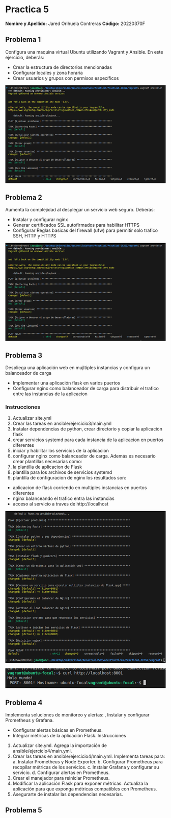 # Practica 5
**Nombre y Apellido:** Jared Orihuela Contreras
**Código:** 20220370F

## Problema 1
Configura una maquina virtual Ubuntu utilizando Vagrant y Ansible. En este ejercicio, deberás:
- Crear la estructura de directorios mencionadas
- Configurar locales y zona horaria
- Crear usuarios y grupos con permisos específicos

![alt text](docs/img/img1.png)

## Problema 2
Aumenta la complejidad al desplegar un servicio web seguro. Deberás:
- Instalar y configurar nginx   
- Generar certificados SSL autofirmados para habilitar HTTPS
- Configurar Reglas basicas del firewall (ufw) para permitir solo trafico SSH, HTTP y HTTPS

![alt text](docs/img/img1.png)

## Problema 3 
Despliega una aplicación web en mujltiples instancias y configura un balanceador de carga
- Implementar una aplicación flask en varios puertos
- Configurar nginx como balanceador de carga para distribuir el trafico entre las instancias de la aplicacion

### Instrucciones
1. Actualizar site.yml 
2. Crear las tareas en ansible/ejercicio3/main.yml
3. Instalar dependencias de python, crear directorio y copiar la aplicaciòn flask 
4. crear servicios  systemd para cada instancia de la aplicacion en puertos diferentes
5. iniciar y habilitar los servicios de la aplicacion
6. configurar nginx como balanceador de carga. 
Además es necesario crear plantillas necesarias como: 
1. la plantilla de aplicacion de Flask 
2. plantilla para los archivos de servicios systemd  
3. plantilla de configuracion de nginx 
los resultados son:
- aplicacion de flask corriendo en multiples instancias en puertos diferentes
- nginx balanceando el trafico entra las instancias 
- acceso al servicio a traves de http://localhost

![alt text](docs/img/img3.png)

![alt text](docs/img/img3_1.png)

## Problema 4 
Implementa soluciones de monitoreo y alertas: , Instalar y configurar Prometheus y Grafana. 
- Configurar alertas básicas en Prometheus.
- Integrar métricas de la aplicación Flask.
Instrucciones
1. Actualizar site.yml. Agrega la importación de ansible/ejercicio4/main.yml. 
2. Crear las tareas en ansible/ejercicio4/main.yml. Implementa tareas para: 
a. Instalar Prometheus y Node Exporter.
b. Configurar Prometheus para recopilar métricas de los servicios. 
c. Instalar Grafana y configurar su servicio.
d. Configurar alertas en Prometheus.
3. Crear el manejador para reiniciar Prometheus.
4. Modificar la aplicación Flask para exponer métricas. Actualiza la aplicación para que exponga métricas compatibles con Prometheus.
5. Asegurarte de instalar las dependencias necesarias.


## Problema 5
